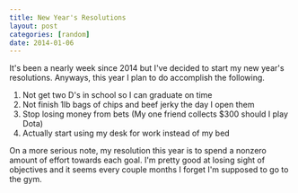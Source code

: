 ```yaml
---
title: New Year's Resolutions
layout: post
categories: [random]
date: 2014-01-06
---
```


It's been a nearly week since 2014 but I've decided to start my new year's resolutions. Anyways, this year I plan to do accomplish the following.

1. Not get two D's in school so I can graduate on time
2. Not finish 1lb bags of chips and beef jerky the day I open them
2. Stop losing money from bets (My one friend collects $300 should I play Dota)
3. Actually start using my desk for work instead of my bed

On a more serious note, my resolution this year is to spend a nonzero amount of effort towards each goal. I'm pretty good at losing sight of objectives and it seems every couple months I forget I'm supposed to go to the gym.